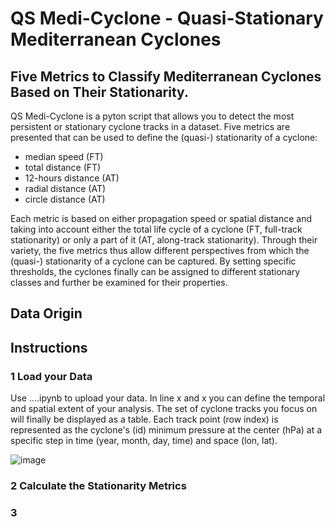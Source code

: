 # QS Medi-Cyclone - Quasi-Stationary Mediterranean Cyclones
## Five Metrics to Classify Mediterranean Cyclones Based on Their Stationarity.

QS Medi-Cyclone is a pyton script that allows you to detect the most persistent or stationary cyclone tracks in a dataset. Five metrics are presented that can be used to define the (quasi-) stationarity of a cyclone:

- median speed (FT)
- total distance (FT)
- 12-hours distance (AT)
- radial distance (AT)
- circle distance (AT)

 Each metric is based on either propagation speed or spatial distance and taking into account either the total life cycle of a cyclone (FT, full-track stationarity) or only a part of it (AT, along-track stationarity). Through their variety, the five metrics thus allow different perspectives from which the (quasi-) stationarity of a cyclone can be captured. By setting specific thresholds, the cyclones finally can be assigned to different stationary classes and further be examined for their properties.

## Data Origin


## Instructions
### 1 Load your Data

Use ....ipynb to upload your data. In line x and x you can define the temporal and spatial extent of your analysis. The set of cyclone tracks you focus on will finally be displayed as a table. Each track point (row index) is represented as the cyclone's (id) minimum pressure at the center (hPa) at a specific step in time (year, month, day, time) and space (lon, lat).

![image](https://github.com/user-attachments/assets/f3755185-2042-4e69-9580-8cfe96d092c4)

### 2 Calculate the Stationarity Metrics

### 3 
